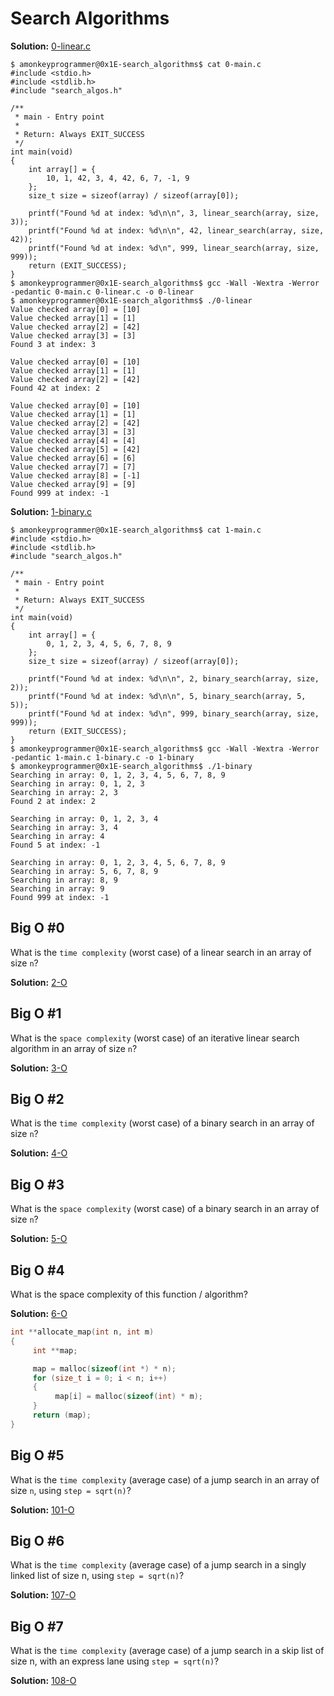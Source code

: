 # Search Algorithms

**Solution:** [0-linear.c](https://github.com/lola-source/alx-low_level_programming/blob/master/0x1E-search_algorithms/0-linear.c)
```
$ amonkeyprogrammer@0x1E-search_algorithms$ cat 0-main.c 
#include <stdio.h>
#include <stdlib.h>
#include "search_algos.h"

/**
 * main - Entry point
 *
 * Return: Always EXIT_SUCCESS
 */
int main(void)
{
    int array[] = {
        10, 1, 42, 3, 4, 42, 6, 7, -1, 9
    };
    size_t size = sizeof(array) / sizeof(array[0]);

    printf("Found %d at index: %d\n\n", 3, linear_search(array, size, 3));
    printf("Found %d at index: %d\n\n", 42, linear_search(array, size, 42));
    printf("Found %d at index: %d\n", 999, linear_search(array, size, 999));
    return (EXIT_SUCCESS);
}
$ amonkeyprogrammer@0x1E-search_algorithms$ gcc -Wall -Wextra -Werror -pedantic 0-main.c 0-linear.c -o 0-linear
$ amonkeyprogrammer@0x1E-search_algorithms$ ./0-linear 
Value checked array[0] = [10]
Value checked array[1] = [1]
Value checked array[2] = [42]
Value checked array[3] = [3]
Found 3 at index: 3

Value checked array[0] = [10]
Value checked array[1] = [1]
Value checked array[2] = [42]
Found 42 at index: 2

Value checked array[0] = [10]
Value checked array[1] = [1]
Value checked array[2] = [42]
Value checked array[3] = [3]
Value checked array[4] = [4]
Value checked array[5] = [42]
Value checked array[6] = [6]
Value checked array[7] = [7]
Value checked array[8] = [-1]
Value checked array[9] = [9]
Found 999 at index: -1
```
**Solution:** [1-binary.c](https://github.com/lola-source/alx-low_level_programming/blob/master/0x1E-search_algorithms/1-binary.c)

```
$ amonkeyprogrammer@0x1E-search_algorithms$ cat 1-main.c 
#include <stdio.h>
#include <stdlib.h>
#include "search_algos.h"

/**
 * main - Entry point
 *
 * Return: Always EXIT_SUCCESS
 */
int main(void)
{
    int array[] = {
        0, 1, 2, 3, 4, 5, 6, 7, 8, 9
    };
    size_t size = sizeof(array) / sizeof(array[0]);

    printf("Found %d at index: %d\n\n", 2, binary_search(array, size, 2));
    printf("Found %d at index: %d\n\n", 5, binary_search(array, 5, 5));
    printf("Found %d at index: %d\n", 999, binary_search(array, size, 999));
    return (EXIT_SUCCESS);
}
$ amonkeyprogrammer@0x1E-search_algorithms$ gcc -Wall -Wextra -Werror -pedantic 1-main.c 1-binary.c -o 1-binary
$ amonkeyprogrammer@0x1E-search_algorithms$ ./1-binary 
Searching in array: 0, 1, 2, 3, 4, 5, 6, 7, 8, 9
Searching in array: 0, 1, 2, 3
Searching in array: 2, 3
Found 2 at index: 2

Searching in array: 0, 1, 2, 3, 4
Searching in array: 3, 4
Searching in array: 4
Found 5 at index: -1

Searching in array: 0, 1, 2, 3, 4, 5, 6, 7, 8, 9
Searching in array: 5, 6, 7, 8, 9
Searching in array: 8, 9
Searching in array: 9
Found 999 at index: -1
```

## Big O #0

What is the `time complexity` (worst case) of a linear search in an array of size `n`?

**Solution:** [2-O](https://github.com/lola-source/alx-low_level_programming/blob/master/0x1E-search_algorithms/2-O)

## Big O #1

What is the `space complexity` (worst case) of an iterative linear search algorithm in an array of size `n`?

**Solution:** [3-O](https://github.com/lola-source/alx-low_level_programming/blob/master/0x1E-search_algorithms/3-O)

## Big O #2

What is the `time complexity` (worst case) of a binary search in an array of size `n`?

**Solution:** [4-O](https://github.com/lola-source/alx-low_level_programming/blob/master/0x1E-search_algorithms/4-O)

## Big O #3

What is the `space complexity` (worst case) of a binary search in an array of size `n`?

**Solution:** [5-O](https://github.com/lola-source/alx-low_level_programming/blob/master/0x1E-search_algorithms/5-O)

## Big O #4

What is the space complexity of this function / algorithm?

**Solution:** [6-O](https://github.com/lola-source/alx-low_level_programming/blob/master/0x1E-search_algorithms/6-O)

```C
int **allocate_map(int n, int m)
{
     int **map;

     map = malloc(sizeof(int *) * n);
     for (size_t i = 0; i < n; i++)
     {
          map[i] = malloc(sizeof(int) * m);
     }
     return (map);
}
```

## Big O #5

What is the `time complexity` (average case) of a jump search in an array of size `n`, using `step = sqrt(n)`?

**Solution:** [101-O](https://github.com/lola-source/alx-low_level_programming/blob/master/0x1E-search_algorithms/101-O)

## Big O #6

What is the `time complexity` (average case) of a jump search in a singly linked list of size n, using `step = sqrt(n)`?

**Solution:** [107-O](https://github.com/lola-source/alx-low_level_programming/blob/master/0x1E-search_algorithms/107-O)

## Big O #7

What is the `time complexity` (average case) of a jump search in a skip list of size n, with an express lane using `step = sqrt(n)`?

**Solution:** [108-O](https://github.com/lola-source/alx-low_level_programming/blob/master/0x1E-search_algorithms/108-O)
